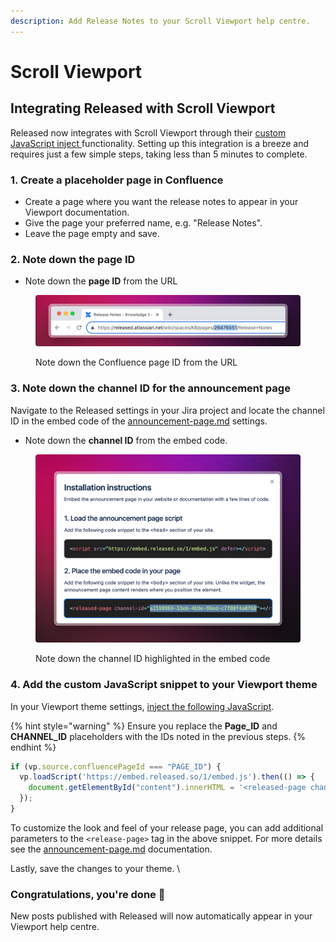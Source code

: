 ```yaml
---
description: Add Release Notes to your Scroll Viewport help centre.
---
```


# Scroll Viewport

## Integrating Released with Scroll Viewport

Released now integrates with Scroll Viewport through their [custom JavaScript inject ](https://help.k15t.com/scroll-viewport/inject-custom-javascript)functionality. Setting up this integration is a breeze and requires just a few simple steps, taking less than 5 minutes to complete.

### 1. Create a placeholder page in Confluence&#x20;

* Create a page where you want the release notes to appear in your Viewport documentation.&#x20;
* Give the page your preferred name, e.g. "Release Notes".&#x20;
* Leave the page empty and save.&#x20;

### 2. Note down the page ID

* Note down the **page ID** from the URL

<figure><img src="../.gitbook/assets/Confluence PageID.png" alt=""><figcaption><p>Note down the Confluence page ID from the URL</p></figcaption></figure>

### 3. Note down the channel ID for the announcement page&#x20;

Navigate to the Released settings in your Jira project and locate the channel ID in the embed code of the [announcement-page.md](../product-tour/settings/announcement-page.md "mention") settings.&#x20;

* Note down the **channel ID** from the embed code.

<figure><img src="../.gitbook/assets/Page Channel ID.png" alt=""><figcaption><p>Note down the channel ID highlighted in the embed code</p></figcaption></figure>

### 4. Add the custom JavaScript snippet to your Viewport theme&#x20;

In your Viewport theme settings, [inject the following JavaScript](https://help.k15t.com/scroll-viewport/inject-custom-javascript).&#x20;

{% hint style="warning" %}
Ensure you replace the **Page\_ID** and **CHANNEL\_ID** placeholders with the IDs noted in the previous steps.&#x20;
{% endhint %}

```javascript
if (vp.source.confluencePageId === "PAGE_ID") {
  vp.loadScript('https://embed.released.so/1/embed.js').then(() => {
    document.getElementById("content").innerHTML = '<released-page channel-id="CHANNEL_ID" color-scheme="light"></released-page>'
  });
}
```

To customize the look and feel of your release page, you can add additional parameters to the `<release-page>` tag in the above snippet. For more details see the [announcement-page.md](../product-tour/settings/announcement-page.md "mention") documentation.&#x20;

Lastly, save the changes to your theme. \


### Congratulations, you're done 🎉

New posts published with Released will now automatically appear in your Viewport help centre.&#x20;
